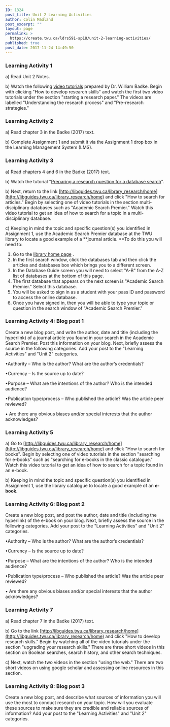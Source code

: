 ```yaml
---
ID: 1324
post_title: Unit 2 Learning Activities
author: Colin Madland
post_excerpt: ""
layout: page
permalink: >
  https://create.twu.ca/ldrs591-sp18/unit-2-learning-activities/
published: true
post_date: 2017-11-24 14:49:50
---
```

### Learning Activity 1

a) Read Unit 2 Notes.

b) Watch the following [video tutorials](http://libguides.twu.ca/library_research/home) prepared by Dr. William Badke. Begin with clicking "How to develop research skills" and watch the first two video tutorials under the section "starting a research paper."  The videos are labelled "Understanding the research process" and "Pre-research strategies."

### Learning Activity 2

a) Read chapter 3 in the Badke (2017) text.

b) Complete Assignment 1 and submit it via the Assignment 1 drop box in the Learning Management System (LMS).

### Learning Activity 3

a) Read chapters 4 and 6 in the Badke (2017) text.

b) Watch the tutorial "[Preparing a research question for a database search](https://vimeo.com/161998287/7661f12293)".

b) Next, return to the link [http://libguides.twu.ca/library_research/home](http://libguides.twu.ca/library_research/home) and click "How to search for articles." Begin by selecting one of video tutorials in the section multi-disciplinary databases such as "Academic Search Premier."  Watch this video tutorial to get an idea of how to search for a topic in a multi-disciplinary database.

c) Keeping in mind the topic and specific question(s) you identified in Assignment 1, use the Academic Search Premier database at the TWU library to locate a good example of a **journal article.  **To do this you will need to:

1. Go to the [library home page](https://www.twu.ca/library) .
2. In the first search window, click the databases tab and then click the articles and databases box which brings you to a different screen.
3. In the Database Guide screen you will need to select "A-B" from the A-Z list of databases at the bottom of this page.
4. The first database that appears on the next screen is "Academic Search Premier."  Select this database.  
5. You will be asked to sign in as a student with your pass ID and password to access the online database.
6. Once you have signed in, then you will be able to type your topic or question in the search window of "Academic Search Premier."

### Learning Activity 4: Blog post 1

Create a new blog post, and write the author, date and title (including the hyperlink) of a journal article you found in your search in the Academic Search Premier.  Post this information on your blog.  Next, briefly assess the source in the following categories. Add your post to the "Learning Activities" and "Unit 2" categories.

•Authority – Who is the author? What are the author’s credentials?

•Currency – Is the source up to date?

•Purpose – What are the intentions of the author? Who is the intended audience?

•Publication type/process – Who published the article? Was the article peer reviewed?

• Are there any obvious biases and/or special interests that the author acknowledges?

### Learning Activity 5

a) Go to [http://libguides.twu.ca/library_research/home](http://libguides.twu.ca/library_research/home) and click  "How to search for books". Begin by selecting one of video tutorials in the section "searching for e-books" such as "searching for e-books in the classic catalogue."  Watch this video tutorial to get an idea of how to search for a topic found in an e-book.

b) Keeping in mind the topic and specific question(s) you identified in Assignment 1, use the library catalogue to locate a good example of an **e-book.**

### Learning Activity 6: Blog post 2

Create a new blog post, and post the author, date and title (including the hyperlink) of the e-book on your blog.  Next, briefly assess the source in the following categories. Add your post to the "Learning Activities" and "Unit 2" categories.

•Authority – Who is the author? What are the author’s credentials?

•Currency – Is the source up to date?

•Purpose – What are the intentions of the author? Who is the intended audience?

•Publication type/process – Who published the article? Was the article peer reviewed?

• Are there any obvious biases and/or special interests that the author acknowledges?

### Learning Activity 7

a) Read chapter 7 in the Badke (2017) text.

b) Go to the link [http://libguides.twu.ca/library_research/home](http://libguides.twu.ca/library_research/home) and click  "How to develop research skills."  Begin by watching all of the video tutorials under the section "upgrading your research skills." There are three short videos in this section on Boolean searches, search history, and other search techniques.

c) Next, watch the two videos in the section "using the web."  There are two short videos on using google scholar and assessing online resources in this section.

### Learning Activity 8: Blog post 3

Create a new blog post, and describe what sources of information you will use the most to conduct research on your topic.  How will you evaluate these sources to make sure they are credible and reliable sources of information? Add your post to the "Learning Activities" and "Unit 2" categories.

###